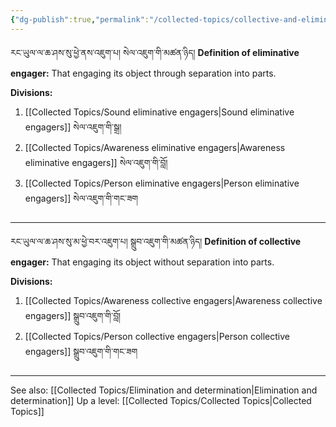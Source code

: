 ```yaml
---
{"dg-publish":true,"permalink":"/collected-topics/collective-and-eliminative-engagers/"}
---
```


རང་ཡུལ་ལ་ཆ་ཤས་སུ་ཕྱེ་ནས་འཇུག་པ། སེལ་འཇུག་གི་མཚན་ཉིད།
**Definition of eliminative engager:** That engaging its object through separation into parts.

**Divisions:**
1. [[Collected Topics/Sound eliminative engagers\|Sound eliminative engagers]] སེལ་འཇུག་གི་སྒྲ།
2. [[Collected Topics/Awareness eliminative engagers\|Awareness eliminative engagers]] སེལ་འཇུག་གི་བློ།
3. [[Collected Topics/Person eliminative engagers\|Person eliminative engagers]] སེལ་འཇུག་གི་གང་ཟག
---
རང་ཡུལ་ལ་ཆ་ཤས་སུ་མ་ཕྱེ་བར་འཇུག་པ། སྒྲུབ་འཇུག་གི་མཚན་ཉིད།
**Definition of collective engager:** That engaging its object without separation into parts.

**Divisions:**
1. [[Collected Topics/Awareness collective engagers\|Awareness collective engagers]] སྒྲུབ་འཇུག་གི་བློ།
2. [[Collected Topics/Person collective engagers\|Person collective engagers]] སྒྲུབ་འཇུག་གི་གང་ཟག

---
See also: [[Collected Topics/Elimination and determination\|Elimination and determination]]
Up a level: [[Collected Topics/Collected Topics\|Collected Topics]]